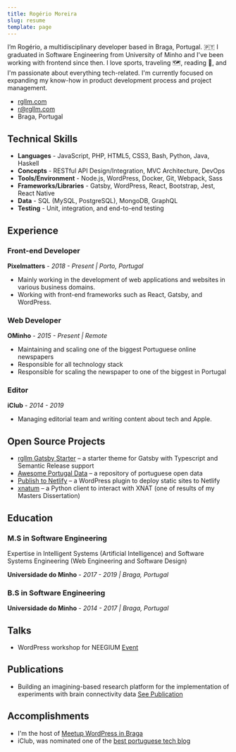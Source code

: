 ```yaml
---
title: Rogério Moreira
slug: resume
template: page
---
```


I’m Rogério, a multidisciplinary developer based in Braga, Portugal. 🇵🇹
I graduated in Software Engineering from University of Minho and I've been working with frontend since then. I love sports, traveling 🗺, reading 📕, and I'm passionate about everything tech-related. I'm currently focused on expanding my know-how in product development process and project management.

- [rgllm.com](https://rgllm.com)
- [r@rgllm.com](mailto:r[AT]rgllm[DOT]com)
- Braga, Portugal

## Technical Skills

- **Languages** - JavaScript, PHP, HTML5, CSS3, Bash, Python, Java, Haskell
- **Concepts** - RESTful API Design/Integration, MVC Architecture, DevOps
- **Tools/Environment** - Node.js, WordPress, Docker, Git, Webpack, Sass
- **Frameworks/Libraries** - Gatsby, WordPress, React, Bootstrap, Jest, React Native
- **Data** - SQL (MySQL, PostgreSQL), MongoDB, GraphQL
- **Testing** - Unit, integration, and end-to-end testing

## Experience

### Front-end Developer

**Pixelmatters** - _2018 - Present | Porto, Portugal_

- Mainly working in the development of web applications and websites in various business domains.
- Working with front-end frameworks such as React, Gatsby, and WordPress. 

### Web Developer

**OMinho** - _2015 - Present | Remote_

- Maintaining and scaling one of the biggest Portuguese online newspapers
- Responsible for all technology stack
- Responsible for scaling the newspaper to one of the biggest in Portugal

### Editor

**iClub** - _2014 - 2019_

- Managing editorial team and writing content about tech and Apple.

## Open Source Projects

- [rgllm Gatsby Starter](https://github.com/rgllm/rgllm-gatsby-starter) – a starter theme for Gatsby with Typescript and Semantic Release support
- [Awesome Portugal Data](https://github.com/rgllm/awesome-portugal-data/) – a repository of portuguese open data
- [Publish to Netlify](https://wordpress.org/plugins/publish-to-netlify/) – a WordPress plugin to deploy static sites to Netlify
- [xnatum](https://pypi.org/project/xnatum/) – a Python client to interact with XNAT (one of results of my Masters Dissertation)

## Education

### M.S in Software Engineering

Expertise in Intelligent Systems (Artificial Intelligence) and Software Systems Engineering (Web Engineering and Software Design)

**Universidade do Minho** - _2017 - 2019 | Braga, Portugal_

### B.S  in Software Engineering

**Universidade do Minho** - _2014 - 2017 | Braga, Portugal_

## Talks

- WordPress workshop for NEEGIUM [Event](https://www.facebook.com/events/429278770844403/)

## Publications

- Building an imagining-based research platform for the implementation of experiments with brain connectivity data [See Publication](https://repositorium.sdum.uminho.pt/)

## Accomplishments

- I'm the host of [Meetup WordPress in Braga](https://www.meetup.com/Meetup-WordPress-de-Braga/)
- iClub, was nominated one of the [best portuguese tech blog](https://iclub.pt/iclub-nomeado-blog-do-ano/)